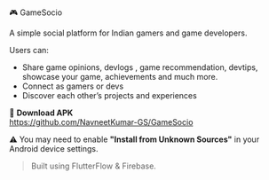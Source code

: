  🎮 GameSocio

A simple social platform for Indian gamers and game developers.

Users can:
- Share game opinions, devlogs , game recommendation, devtips, showcase your game, achievements and much more.
- Connect as gamers or devs
- Discover each other’s projects and experiences

📱 **Download APK**  
https://github.com/NavneetKumar-GS/GameSocio

⚠️ You may need to enable **"Install from Unknown Sources"** in your Android device settings.

> Built using FlutterFlow & Firebase.
